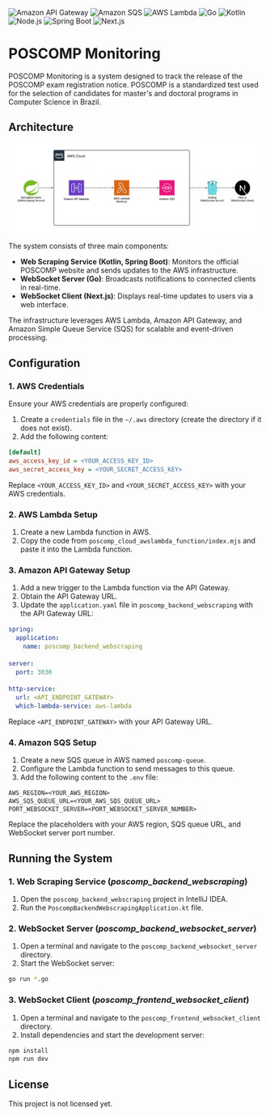 ![Amazon API Gateway](https://img.shields.io/badge/Amazon%20API%20Gateway-FF4F8B.svg?logo=Amazon-API-Gateway&logoColor=white) ![Amazon SQS](https://img.shields.io/badge/Amazon%20SQS-FF4F8B.svg?logo=Amazon-SQS&logoColor=white) ![AWS Lambda](https://img.shields.io/badge/AWS%20Lambda-FF9900.svg?logo=AWS-Lambda&logoColor=white) ![Go](https://img.shields.io/badge/Go-00ADD8.svg?logo=Go&logoColor=white) ![Kotlin](https://img.shields.io/badge/Kotlin-7F52FF.svg?logo=Kotlin&logoColor=white) ![Node.js](https://img.shields.io/badge/Node.js-5FA04E.svg?logo=nodedotjs&logoColor=white) ![Spring Boot](https://img.shields.io/badge/Spring%20Boot-6DB33F.svg?logo=Spring-Boot&logoColor=white) ![Next.js](https://img.shields.io/badge/Next.js-000000.svg?logo=nextdotjs&logoColor=white)

# POSCOMP Monitoring

POSCOMP Monitoring is a system designed to track the release of the POSCOMP exam registration notice. POSCOMP is a standardized test used for the selection of candidates for master's and doctoral programs in Computer Science in Brazil.

## Architecture

![Architecture](.github/poscomp%20monitoring.png)

The system consists of three main components:

- **Web Scraping Service (Kotlin, Spring Boot)**: Monitors the official POSCOMP website and sends updates to the AWS infrastructure.
- **WebSocket Server (Go)**: Broadcasts notifications to connected clients in real-time.
- **WebSocket Client (Next.js)**: Displays real-time updates to users via a web interface.

The infrastructure leverages AWS Lambda, Amazon API Gateway, and Amazon Simple Queue Service (SQS) for scalable and event-driven processing.

## Configuration

### 1. AWS Credentials

Ensure your AWS credentials are properly configured:

1. Create a `credentials` file in the `~/.aws` directory (create the directory if it does not exist).
2. Add the following content:

```ini
[default]
aws_access_key_id = <YOUR_ACCESS_KEY_ID>
aws_secret_access_key = <YOUR_SECRET_ACCESS_KEY>
```

Replace `<YOUR_ACCESS_KEY_ID>` and `<YOUR_SECRET_ACCESS_KEY>` with your AWS credentials.

### 2. AWS Lambda Setup

1. Create a new Lambda function in AWS.
2. Copy the code from `poscomp_cloud_awslambda_function/index.mjs` and paste it into the Lambda function.

### 3. Amazon API Gateway Setup

1. Add a new trigger to the Lambda function via the API Gateway.
2. Obtain the API Gateway URL.
3. Update the `application.yaml` file in `poscomp_backend_webscraping` with the API Gateway URL:

```yaml
spring:
  application:
    name: poscomp_backend_webscraping

server:
  port: 3030

http-service:
  url: <API_ENDPOINT_GATEWAY>
  which-lambda-service: aws-lambda
```

Replace `<API_ENDPOINT_GATEWAY>` with your API Gateway URL.

### 4. Amazon SQS Setup

1. Create a new SQS queue in AWS named `poscomp-queue`.
2. Configure the Lambda function to send messages to this queue.
3. Add the following content to the `.env` file:

```env
AWS_REGION=<YOUR_AWS_REGION>
AWS_SQS_QUEUE_URL=<YOUR_AWS_SQS_QUEUE_URL>
PORT_WEBSOCKET_SERVER=<PORT_WEBSOCKET_SERVER_NUMBER>
```

Replace the placeholders with your AWS region, SQS queue URL, and WebSocket server port number.

## Running the System

### 1. Web Scraping Service (*poscomp_backend_webscraping*)

1. Open the `poscomp_backend_webscraping` project in IntelliJ IDEA.
2. Run the `PoscompBackendWebscrapingApplication.kt` file.

### 2. WebSocket Server (*poscomp_backend_websocket_server*)

1. Open a terminal and navigate to the `poscomp_backend_websocket_server` directory.
2. Start the WebSocket server:

```bash
go run *.go
```

### 3. WebSocket Client (*poscomp_frontend_websocket_client*)

1. Open a terminal and navigate to the `poscomp_frontend_websocket_client` directory.
2. Install dependencies and start the development server:

```bash
npm install
npm run dev
```

## License

This project is not licensed yet.
